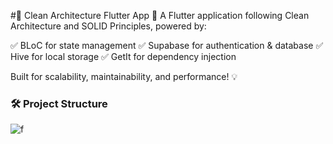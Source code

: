 #📱 Clean Architecture Flutter App 🚀
A Flutter application following Clean Architecture and SOLID Principles, powered by:

✅ BLoC for state management
✅ Supabase for authentication & database
✅ Hive for local storage
✅ GetIt for dependency injection

Built for scalability, maintainability, and performance! 💡

### 🛠️ Project Structure
![f](https://github.com/user-attachments/assets/43f99c28-fc11-45ad-a46a-eea303a21931)


